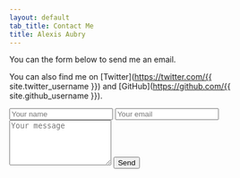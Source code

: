 ```yaml
---
layout: default
tab_title: Contact Me
title: Alexis Aubry
---
```


You can the form below to send me an email.

You can also find me on [Twitter](https://twitter.com/{{ site.twitter_username }}) and [GitHub](https://github.com/{{ site.github_username }}).

<form method="POST" action="http://formspree.io/me@alexaubry.fr">
    <input type="text" name="name" placeholder="Your name">                    
    <input type="email" name="email" placeholder="Your email">
    <textarea name="message" placeholder="Your message" rows="5"></textarea>
    <button type="submit">Send</button>
</form>
